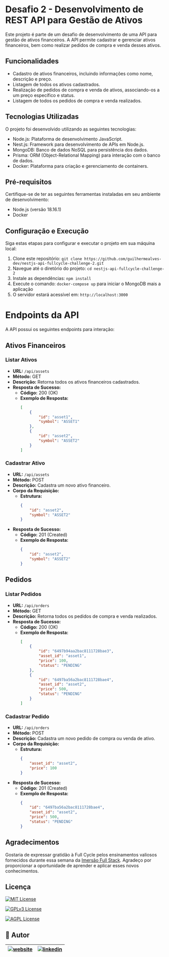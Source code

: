 # Desafio 2 - Desenvolvimento de REST API para Gestão de Ativos

Este projeto é parte de um desafio de desenvolvimento de uma API para gestão de ativos financeiros. A API permite cadastrar e gerenciar ativos financeiros, bem como realizar pedidos de compra e venda desses ativos.

## Funcionalidades

- Cadastro de ativos financeiros, incluindo informações como nome, descrição e preço.
- Listagem de todos os ativos cadastrados.
- Realização de pedidos de compra e venda de ativos, associando-os a um preço específico e status.
- Listagem de todos os pedidos de compra e venda realizados.

## Tecnologias Utilizadas

O projeto foi desenvolvido utilizando as seguintes tecnologias:

- Node.js: Plataforma de desenvolvimento JavaScript.
- Nest.js: Framework para desenvolvimento de APIs em Node.js.
- MongoDB: Banco de dados NoSQL para persistência dos dados.
- Prisma: ORM (Object-Relational Mapping) para interação com o banco de dados.
- Docker: Plataforma para criação e gerenciamento de containers.

## Pré-requisitos

Certifique-se de ter as seguintes ferramentas instaladas em seu ambiente de desenvolvimento:

- Node.js (versão 18.16.1)
- Docker

## Configuração e Execução

Siga estas etapas para configurar e executar o projeto em sua máquina local:

1. Clone este repositório: `git clone https://github.com/guilhermealves-dev/nestjs-api-fullcycle-challenge-2.git`
2. Navegue até o diretório do projeto: `cd nestjs-api-fullcycle-challenge-2`
3. Instale as dependências: `npm install`
4. Execute o comando: `docker-compose up` para iniciar o MongoDB mais a aplicação
5. O servidor estará acessível em: `http://localhost:3000`

# Endpoints da API

A API possui os seguintes endpoints para interação:

## Ativos Financeiros

### Listar Ativos

- **URL:** `/api/assets`
- **Método:** GET
- **Descrição:** Retorna todos os ativos financeiros cadastrados.
- **Resposta de Sucesso:**
  - **Código:** 200 (OK)
  - **Exemplo de Resposta:**
    ```json
    [
        {
            "id": "asset1",
            "symbol": "ASSET1"
        },
        {
            "id": "asset2",
            "symbol": "ASSET2"
        }
    ]
    ```

### Cadastrar Ativo

- **URL:** `/api/assets`
- **Método:** POST
- **Descrição:** Cadastra um novo ativo financeiro.
- **Corpo da Requisição:**
  - **Estrutura:**
    ```json
    {
        "id": "asset2",
        "symbol": "ASSET2"
    }
    ```
- **Resposta de Sucesso:**
  - **Código:** 201 (Created)
  - **Exemplo de Resposta:**
    ```json
    {
        "id": "asset2",
        "symbol": "ASSET2"
    }
    ```

## Pedidos

### Listar Pedidos

- **URL:** `/api/orders`
- **Método:** GET
- **Descrição:** Retorna todos os pedidos de compra e venda realizados.
- **Resposta de Sucesso:**
  - **Código:** 200 (OK)
  - **Exemplo de Resposta:**
    ```json
    [
        {
            "id": "6497b94aa2bac8111728bae3",
            "asset_id": "asset1",
            "price": 100,
            "status": "PENDING"
        },
        {
            "id": "6497ba56a2bac8111728bae4",
            "asset_id": "asset2",
            "price": 500,
            "status": "PENDING"
        }
    ]
    ```

### Cadastrar Pedido

- **URL:** `/api/orders`
- **Método:** POST
- **Descrição:** Cadastra um novo pedido de compra ou venda de ativo.
- **Corpo da Requisição:**
  - **Estrutura:**
    ```json
    {
        "asset_id": "asset2",
        "price": 100
    }
    ```
- **Resposta de Sucesso:**
  - **Código:** 201 (Created)
  - **Exemplo de Resposta:**
    ```json
    {
        "id": "6497ba56a2bac8111728bae4",
        "asset_id": "asset2",
        "price": 500,
        "status": "PENDING"
    }
    ```

## Agradecimentos

Gostaria de expressar gratidão à Full Cycle pelos ensinamentos valiosos fornecidos durante essa semana da [Imersão Full Stack](https://imersao.fullcycle.com.br/). Agradeço por proporcionar a oportunidade de aprender e aplicar esses novos conhecimentos.

## Licença

[![MIT License](https://img.shields.io/badge/license-MIT-green)](https://opensource.org/licenses/MIT) 

[![GPLv3 License](https://img.shields.io/badge/License-GPL%20v3-yellow.svg)](https://opensource.org/licenses/GPL-3.0)

[![AGPL License](https://img.shields.io/badge/license-AGPL-blue.svg)](http://www.gnu.org/licenses/agpl-3.0)
## 🔗 Autor

| [![website](https://www.guilhermealves.dev/assets/images/mini-logo.png)](https://www.guilhermealves.dev/) | [![linkedin](https://img.shields.io/badge/linkedin-0A66C2?style=for-the-badge&logo=linkedin&logoColor=white)](https://www.linkedin.com/in/guilherme-alves-905454233/)     |
| :----------- | :---------- |
